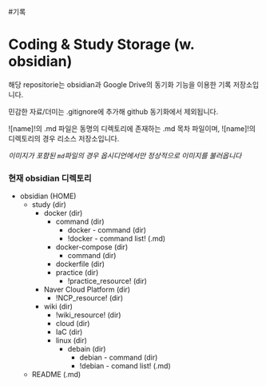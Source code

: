 #기록
# Coding & Study Storage (w. obsidian)

해당 repositorie는 obsidian과 Google Drive의 동기화 기능을 이용한 기록 저장소입니다.

민감한 자료/더미는 .gitignore에 추가해 github 동기화에서 제외됩니다.

![name]!의 .md 파일은 동명의 디렉토리에 존재하는 .md 목차 파일이며, 
![name]!의 디렉토리의 경우 리소스 저장소입니다.

*이미지가 포함된 `md`파일의 경우 옵시디언에서만 정상적으로 이미지를 불러옵니다*

### 현재 obsidian 디렉토리
- obsidian (HOME)
	- study (dir)
		- docker (dir)
			- command (dir)
				- docker - command (dir)
				- !docker - command list! (.md)
			- docker-compose (dir)
				- command (dir)
			- dockerfile (dir)
			- practice (dir)
				- !practice_resource! (dir)
		- Naver Cloud Platform (dir)
			- !NCP_resource! (dir)
		- wiki (dir)
			- !wiki_resource! (dir)
			- cloud (dir)
			- IaC (dir)
			- linux (dir)
				- debain (dir)
					- debian - command (dir)
					- !debian - comand list! (.md)
	- README (.md)   

